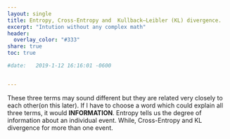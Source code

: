 ```yaml
---
layout: single
title: Entropy, Cross-Entropy and  Kullback–Leibler (KL) divergence.
excerpt: "Intution without any complex math"
header:
  overlay_color: "#333"
share: true
toc: true

#date:   2019-1-12 16:16:01 -0600


---
```


These three terms may sound different but they are related very closely to each other(on this later). If I have to choose a word which could explain all three terms, it would **INFORMATION**. Entropy tells us the degree of information about an individual event. While, Cross-Entropy and KL divergence for more than one event.